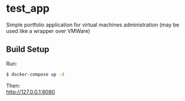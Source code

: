 # test_app

Simple portfolio application for virtual machines administration (may be used like a wrapper over VMWare)

## Build Setup

Run:
```bash
$ docker-compose up -d
```
Then:   
http://127.0.0.1:8080
